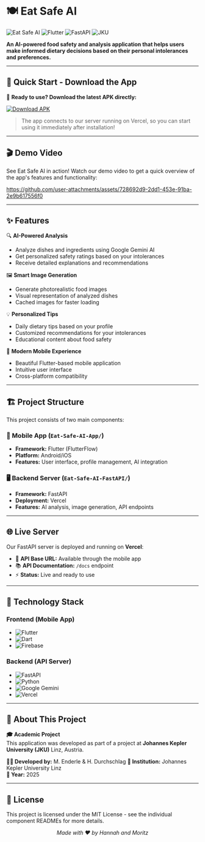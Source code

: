 # 🍽️ Eat Safe AI

![Eat Safe AI](https://img.shields.io/badge/AI-Powered-brightgreen) ![Flutter](https://img.shields.io/badge/Flutter-Mobile-blue) ![FastAPI](https://img.shields.io/badge/FastAPI-Backend-red) ![JKU](https://img.shields.io/badge/JKU-Project-orange)

**An AI-powered food safety and analysis application that helps users make informed dietary decisions based on their personal intolerances and preferences.**

---

## 📱 Quick Start - Download the App

🚀 **Ready to use? Download the latest APK directly:**

[![Download APK](https://img.shields.io/badge/Download-Latest%20APK-success?style=for-the-badge&logo=android)](https://github.com/M-Enderle/Eat-Safe-AI-App/releases/latest)

> The app connects to our server running on Vercel, so you can start using it immediately after installation!

---

## 🎬 Demo Video

See Eat Safe AI in action! Watch our demo video to get a quick overview of the app's features and functionality:

https://github.com/user-attachments/assets/728692d9-2dd1-453e-91ba-2e9b617556f0

---

## ✨ Features

🔍 **AI-Powered Analysis**
- Analyze dishes and ingredients using Google Gemini AI
- Get personalized safety ratings based on your intolerances
- Receive detailed explanations and recommendations

🖼️ **Smart Image Generation**
- Generate photorealistic food images
- Visual representation of analyzed dishes
- Cached images for faster loading

💡 **Personalized Tips**
- Daily dietary tips based on your profile
- Customized recommendations for your intolerances
- Educational content about food safety

📱 **Modern Mobile Experience**
- Beautiful Flutter-based mobile application
- Intuitive user interface
- Cross-platform compatibility

---

## 🏗️ Project Structure

This project consists of two main components:

### 📱 Mobile App (`Eat-Safe-AI-App/`)
- **Framework:** Flutter (FlutterFlow)
- **Platform:** Android/iOS
- **Features:** User interface, profile management, AI integration

### 🖥️ Backend Server (`Eat-Safe-AI-FastAPI/`)
- **Framework:** FastAPI
- **Deployment:** Vercel
- **Features:** AI analysis, image generation, API endpoints

---

## 🌐 Live Server

Our FastAPI server is deployed and running on **Vercel**:
- 🔗 **API Base URL:** Available through the mobile app
- 📚 **API Documentation:** `/docs` endpoint
- ⚡ **Status:** Live and ready to use

---

## 🔧 Technology Stack

### Frontend (Mobile App)
- ![Flutter](https://img.shields.io/badge/Flutter-02569B?style=flat&logo=flutter&logoColor=white)
- ![Dart](https://img.shields.io/badge/Dart-0175C2?style=flat&logo=dart&logoColor=white)
- ![Firebase](https://img.shields.io/badge/Firebase-FFCA28?style=flat&logo=firebase&logoColor=black)

### Backend (API Server)
- ![FastAPI](https://img.shields.io/badge/FastAPI-009688?style=flat&logo=fastapi&logoColor=white)
- ![Python](https://img.shields.io/badge/Python-3776AB?style=flat&logo=python&logoColor=white)
- ![Google Gemini](https://img.shields.io/badge/Google%20Gemini-4285F4?style=flat&logo=google&logoColor=white)
- ![Vercel](https://img.shields.io/badge/Vercel-000000?style=flat&logo=vercel&logoColor=white)

---

## 👥 About This Project

**🎓 Academic Project**  
This application was developed as part of a project at **Johannes Kepler University (JKU)** Linz, Austria.

**👨‍💻 Developed by:** M. Enderle & H. Durchschlag
**🏫 Institution:** Johannes Kepler University Linz  
**📅 Year:** 2025

---

## 📄 License

This project is licensed under the MIT License - see the individual component READMEs for more details.


<div align="center">

*Made with ❤️ by Hannah and Moritz*

</div>
